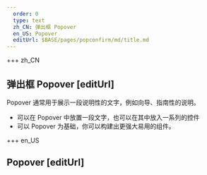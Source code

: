 ```yaml
---   
  order: 0
  type: text
  zh_CN: 弹出框 Popover
  en_US: Popover
  editUrl: $BASE/pages/popconfirm/md/title.md
---
```


+++ zh_CN

## 弹出框 Popover [editUrl]

Popover 通常用于展示一段说明性的文字，例如向导、指南性的说明。

- 可以在 Popover 中放置一段文字，也可以在其中放入一系列的控件
- 可以 Popover 为基础，你可以构建出更强大易用的组件。

+++ en_US

## Popover [editUrl]
